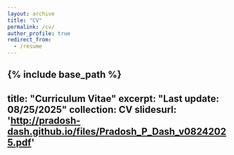```yaml
---
layout: archive
title: "CV"
permalink: /cv/
author_profile: true
redirect_from:
  - /resume
---
```


{% include base_path %}
---
title: "Curriculum Vitae"
excerpt: "Last update: 08/25/2025"
collection: CV
slidesurl: 'http://pradosh-dash.github.io/files/Pradosh_P_Dash_v08242025.pdf' 
---

